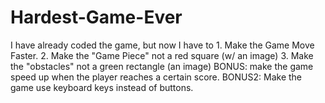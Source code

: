# Hardest-Game-Ever
I have already coded the game, but now I have to 1. Make the Game Move Faster.  2. Make the "Game Piece" not a red square (w/ an image)  3. Make the "obstacles" not a green rectangle (an image)  BONUS: make the game speed up when the player reaches a certain score.  BONUS2: Make the game use keyboard keys instead of buttons.
